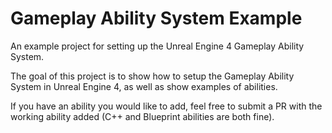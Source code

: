 # Gameplay Ability System Example

An example project for setting up the Unreal Engine 4 Gameplay Ability System.

The goal of this project is to show how to setup the Gameplay Ability System in Unreal Engine 4, as well as show examples of abilities.  

If you have an ability you would like to add, feel free to submit a PR with the working ability added (C++ and Blueprint abilities are both fine).
